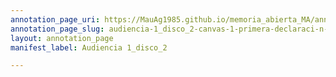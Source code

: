 ```yaml
---
annotation_page_uri: https://MauAg1985.github.io/memoria_abierta_MA/annotations/audiencia-1_disco_2-canvas-1-primera-declaraci-n-de-petersen.json
annotation_page_slug: audiencia-1_disco_2-canvas-1-primera-declaraci-n-de-petersen
layout: annotation_page
manifest_label: Audiencia 1_disco_2

---
```

